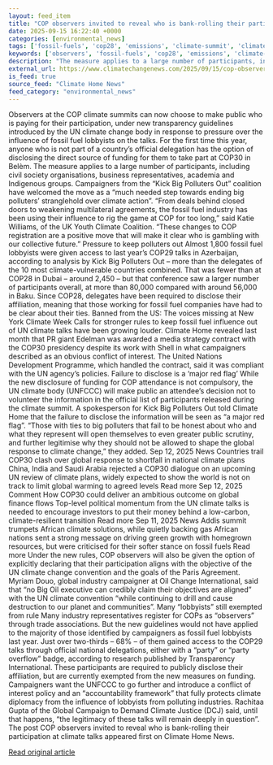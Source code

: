 ```yaml
---
layout: feed_item
title: "COP observers invited to reveal who is bank-rolling their participation at climate talks"
date: 2025-09-15 16:22:40 +0000
categories: [environmental_news]
tags: ['fossil-fuels', 'cop28', 'emissions', 'climate-summit', 'climate-policy', 'cop29', 'year-2025', 'paris-agreement']
keywords: ['observers', 'fossil-fuels', 'cop28', 'emissions', 'climate-summit', 'climate-policy', 'invited', 'reveal']
description: "The measure applies to a large number of participants, including civil society organisations, business representatives, academia and Indigenous groups"
external_url: https://www.climatechangenews.com/2025/09/15/cop-observers-invited-to-reveal-who-is-bank-rolling-their-participation-at-climate-talks/
is_feed: true
source_feed: "Climate Home News"
feed_category: "environmental_news"
---
```


Observers at the COP climate summits can now choose to make public who is paying for their participation, under new transparency guidelines introduced by the UN climate change body in response to pressure over the influence of fossil fuel lobbyists on the talks. For the first time this year, anyone who is not part of a country’s official delegation has the option of disclosing the direct source of funding for them to take part at COP30 in Belèm. The measure applies to a large number of participants, including civil society organisations, business representatives, academia and Indigenous groups. Campaigners from the &#8220;Kick Big Polluters Out&#8221; coalition have welcomed the move as a “much needed step towards ending big polluters’ stranglehold over climate action”. “From deals behind closed doors to weakening multilateral agreements, the fossil fuel industry has been using their influence to rig the game at COP for too long,” said Katie Williams, of the UK Youth Climate Coalition. “These changes to COP registration are a positive move that will make it clear who is gambling with our collective future.” Pressure to keep polluters out Almost 1,800 fossil fuel lobbyists were given access to last year’s COP29 talks in Azerbaijan, according to analysis by Kick Big Polluters Out &#8211; more than the delegates of the 10 most climate-vulnerable countries combined. That was fewer than at COP28 in Dubai &#8211; around 2,450 &#8211; but that conference saw a larger number of participants overall, at more than 80,000 compared with around 56,000 in Baku. Since COP28, delegates have been required to disclose their affiliation, meaning that those working for fossil fuel companies have had to be clear about their ties. Banned from the US: The voices missing at New York Climate Week Calls for stronger rules to keep fossil fuel influence out of UN climate talks have been growing louder. Climate Home revealed last month that PR giant Edelman was awarded a media strategy contract with the COP30 presidency despite its work with Shell in what campaigners described as an obvious conflict of interest. The United Nations Development Programme, which handled the contract, said it was compliant with the UN agency&#8217;s policies. Failure to disclose is a &#8216;major red flag&#8217; While the new disclosure of funding for COP attendance is not compulsory, the UN climate body (UNFCCC) will make public an attendee’s decision not to volunteer the information in the official list of participants released during the climate summit. A spokesperson for Kick Big Polluters Out told Climate Home that the failure to disclose the information will be seen as “a major red flag”. “Those with ties to big polluters that fail to be honest about who and what they represent will open themselves to even greater public scrutiny, and further legitimise why they should not be allowed to shape the global response to climate change,” they added. Sep 12, 2025 News Countries trail COP30 clash over global response to shortfall in national climate plans China, India and Saudi Arabia rejected a COP30 dialogue on an upcoming UN review of climate plans, widely expected to show the world is not on track to limit global warming to agreed levels Read more Sep 12, 2025 Comment How COP30 could deliver an ambitious outcome on global finance flows Top-level political momentum from the UN climate talks is needed to encourage investors to put their money behind a low-carbon, climate-resilient transition Read more Sep 11, 2025 News Addis summit trumpets African climate solutions, while quietly backing gas African nations sent a strong message on driving green growth with homegrown resources, but were criticised for their softer stance on fossil fuels Read more Under the new rules, COP observers will also be given the option of explicitly declaring that their participation aligns with the objective of the UN climate change convention and the goals of the Paris Agreement. Myriam Douo, global industry campaigner at Oil Change International, said that “no Big Oil executive can credibly claim their objectives are aligned” with the UN climate convention “while continuing to drill and cause destruction to our planet and communities”. Many &#8220;lobbyists&#8221; still exempted from rule Many industry representatives register for COPs as &#8220;observers&#8221; through trade associations. But the new guidelines would not have applied to the majority of those identified by campaigners as fossil fuel lobbyists last year. Just over two-thirds &#8211; 68% &#8211; of them gained access to the COP29 talks through official national delegations, either with a “party” or “party overflow” badge, according to research published by Transparency International. These participants are required to publicly disclose their affiliation, but are currently exempted from the new measures on funding. Campaigners want the UNFCCC to go further and introduce a conflict of interest policy and an &#8220;accountability framework&#8221; that fully protects climate diplomacy from the influence of lobbyists from polluting industries. Rachitaa Gupta of the Global Campaign to Demand Climate Justice (DCJ) said, until that happens, “the legitimacy of these talks will remain deeply in question”. The post COP observers invited to reveal who is bank-rolling their participation at climate talks appeared first on Climate Home News.

[Read original article](https://www.climatechangenews.com/2025/09/15/cop-observers-invited-to-reveal-who-is-bank-rolling-their-participation-at-climate-talks/)
